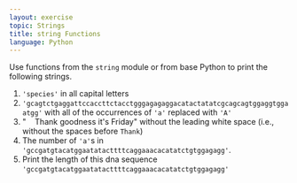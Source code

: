 ```yaml
---
layout: exercise
topic: Strings
title: string Functions
language: Python
---
```


Use functions from the `string` module or from base Python to print the
following strings.

1. `'species'` in all capital letters
2. `'gcagtctgaggattccaccttctacctgggagagaggacatactatatcgcagcagtggaggtggaatgg'`
    with all of the occurrences of `'a'` replaced with `'A'`
3.  "    Thank goodness it's Friday" without the leading white space
    (i.e., without the spaces before `Thank`)
4.  The number of `'a'`s in `'gccgatgtacatggaatatacttttcaggaaacacatatctgtggagagg'`.
5.  Print the length of this dna sequence `'gccgatgtacatggaatatacttttcaggaaacacatatctgtggagagg'`

